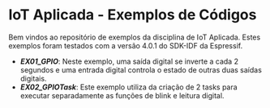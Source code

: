 # IoT Aplicada - Exemplos de Códigos

Bem vindos ao repositório de exemplos da disciplina de IoT Aplicada. 
Estes exemplos foram testados com a versão 4.0.1 do SDK-IDF da Espressif.

- ***EX01_GPIO***: Neste exemplo, uma saída digital se inverte a cada 2 segundos e uma entrada digital controla o estado de outras duas saídas digitais. 
- ***EX02_GPIOTask***: Este exemplo utiliza da criação de 2 tasks para executar separadamente as funções de blink e leitura digital.